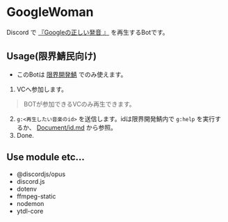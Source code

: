 # GoogleWoman

Discord で [『Googleの正しい発音
』](https://www.youtube.com/watch?v=QL2Wg3b6g8I) を再生するBotです。

## Usage(限界鯖民向け)
- このBotは [限界開発鯖](https://approvers.dev/) でのみ使えます。
1. VCへ参加します。
> BOTが参加できるVCのみ再生できます。
2. `g:<再生したい音楽のid>` を送信します。idは限界開発鯖内で `g:help` を実行するか、 [Document/id.md](https://github.com/Meru92/GoogleWoman/blob/main/Document/id.md) から参照。
3. Done.

## Use module etc...
- @discordjs/opus
- discord.js
- dotenv
- ffmpeg-static
- nodemon
- ytdl-core